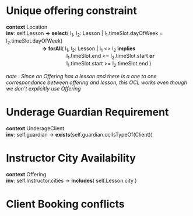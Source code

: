 # Unique offering constraint

**context** Location<br>
**inv**: self.Lesson **->** **select**( l<sub>1</sub>, l<sub>2</sub>: Lesson | l<sub>1</sub>.timeSlot.dayOfWeek = l<sub>2</sub>.timeSlot.dayOfWeek) <br>
&nbsp;&nbsp;&nbsp;&nbsp;&nbsp;&nbsp;&nbsp;&nbsp;&nbsp;&nbsp;&nbsp;&nbsp;&nbsp;&nbsp;&nbsp;&nbsp;&nbsp;&nbsp;&nbsp;&nbsp;&nbsp;&nbsp;&nbsp;&nbsp; **->** **forAll**( l<sub>1</sub>, l<sub>2</sub>: Lesson | l<sub>1</sub> <> l<sub>2</sub> 
 **implies** <br>&nbsp;&nbsp;&nbsp;&nbsp; &nbsp;&nbsp;&nbsp;&nbsp;&nbsp;&nbsp;&nbsp;&nbsp;&nbsp;&nbsp;&nbsp;&nbsp;&nbsp;&nbsp;&nbsp;&nbsp;&nbsp;&nbsp;&nbsp;&nbsp;&nbsp;&nbsp;&nbsp;&nbsp;&nbsp;&nbsp;&nbsp;&nbsp;&nbsp;&nbsp;&nbsp;&nbsp;&nbsp;&nbsp;&nbsp;&nbsp;&nbsp;l<sub>1</sub>.timeSlot.end <= l<sub>2</sub>.timeSlot.start **or** <br> &nbsp;&nbsp;&nbsp;&nbsp;&nbsp;&nbsp;&nbsp;&nbsp;&nbsp;&nbsp;&nbsp;&nbsp;&nbsp;&nbsp;&nbsp;&nbsp;&nbsp;&nbsp;&nbsp;&nbsp;&nbsp;&nbsp;&nbsp;&nbsp;&nbsp;&nbsp;&nbsp;&nbsp;&nbsp;&nbsp;&nbsp;&nbsp;&nbsp;&nbsp;&nbsp;&nbsp;&nbsp;&nbsp;&nbsp;&nbsp;&nbsp;&nbsp;l<sub>1</sub>.timeSlot.start >= l<sub>2</sub>.timeSlot.end )

*note : Since an Offering has a lesson and there is a one to one correspondance between offering and lesson, this OCL works even though we don't explicitly use Offering*

# Underage Guardian Requirement

**context** UnderageClient  
**inv**: self.guardian -> **exists**(self.guardian.oclIsTypeOf(Client))

# Instructor City Availability

**context** Offering <br>
**inv**: self.Instructor.cities -> **includes**( self.Lesson.city )

# Client Booking conflicts

